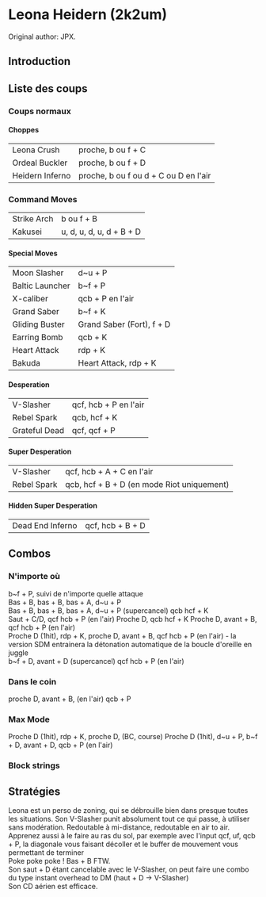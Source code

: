 # Leona Heidern (2k2um)

Original author: JPX.

## Introduction

## Liste des coups

### Coups normaux

#### Choppes

|                 |                                       |
|-----------------|---------------------------------------|
| Leona Crush     | proche, b ou f + C                    |
| Ordeal Buckler  | proche, b ou f + D                    |
| Heidern Inferno | proche, b ou f ou d + C ou D en l'air |

### Command Moves

|             |                          |
|-------------|--------------------------|
| Strike Arch | b ou f + B               |
| Kakusei     | u, d, u, d, u, d + B + D |

#### Special Moves

|                 |                           |
|-----------------|---------------------------|
| Moon Slasher    | d\~u + P                  |
| Baltic Launcher | b\~f + P                  |
| X-caliber       | qcb + P en l'air          |
| Grand Saber     | b\~f + K                  |
| Gliding Buster  | Grand Saber (Fort), f + D |
| Earring Bomb    | qcb + K                   |
| Heart Attack    | rdp + K                   |
| Bakuda          | Heart Attack, rdp + K     |

#### Desperation

|               |                       |
|---------------|-----------------------|
| V-Slasher     | qcf, hcb + P en l'air |
| Rebel Spark   | qcb, hcf + K          |
| Grateful Dead | qcf, qcf + P          |

#### Super Desperation

|             |                                            |
|-------------|--------------------------------------------|
| V-Slasher   | qcf, hcb + A + C en l'air                  |
| Rebel Spark | qcb, hcf + B + D (en mode Riot uniquement) |

#### Hidden Super Desperation

|                  |                  |
|------------------|------------------|
| Dead End Inferno | qcf, hcb + B + D |

## Combos

### N'importe où

b\~f + P, suivi de n'importe quelle attaque  
Bas + B, bas + B, bas + A, d\~u + P  
Bas + B, bas + B, bas + A, d\~u + P (supercancel) qcb hcf + K  
Saut + C/D, qcf hcb + P (en l'air) Proche D, qcb hcf + K Proche D,
avant + B, qcf hcb + P (en l'air)  
Proche D (1hit), rdp + K, proche D, avant + B, qcf hcb + P (en l'air) -
la version SDM entrainera la détonation automatique de la boucle
d'oreille en juggle  
b\~f + D, avant + D (supercancel) qcf hcb + P (en l'air)  

### Dans le coin

proche D, avant + B, (en l'air) qcb + P  

### Max Mode

Proche D (1hit), rdp + K, proche D, (BC, course) Proche D (1hit), d\~u +
P, b\~f + D, avant + D, qcb + P (en l'air)  

### Block strings

## Stratégies

Leona est un perso de zoning, qui se débrouille bien dans presque toutes
les situations. Son V-Slasher punit absolument tout ce qui passe, à
utiliser sans modération. Redoutable à mi-distance, redoutable en air to
air. Apprenez aussi à le faire au ras du sol, par exemple avec l'input
qcf, uf, qcb + P, la diagonale vous faisant décoller et le buffer de
mouvement vous permettant de terminer  
Poke poke poke ! Bas + B FTW.  
Son saut + D étant cancelable avec le V-Slasher, on peut faire une combo
du type instant overhead to DM (haut + D -\> V-Slasher)  
Son CD aérien est efficace.
